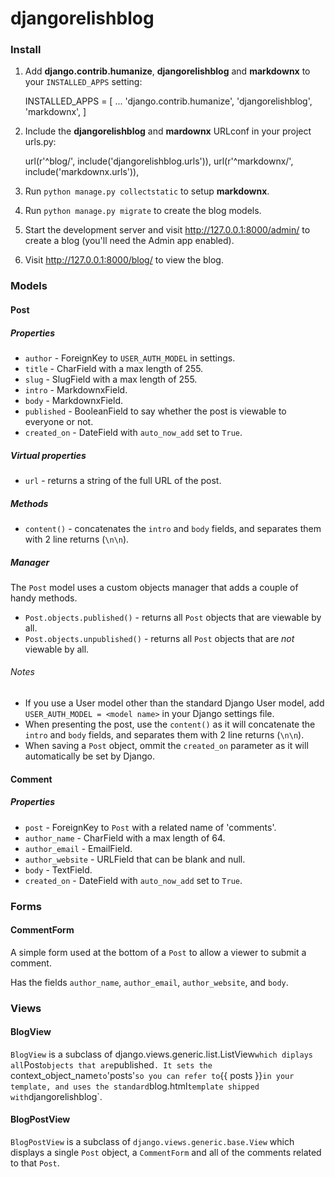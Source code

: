 # djangorelishblog

### Install

1. Add **django.contrib.humanize**, **djangorelishblog** and **markdownx** to your `INSTALLED_APPS` setting:

    INSTALLED_APPS = [
        ...
        'django.contrib.humanize',
        'djangorelishblog',
        'markdownx',
    ]

2. Include the **djangorelishblog** and **mardownx** URLconf in your project urls.py:

    url(r'^blog/', include('djangorelishblog.urls')),
    url(r'^markdownx/', include('markdownx.urls')),

3. Run `python manage.py collectstatic` to setup **markdownx**.

4. Run `python manage.py migrate` to create the blog models.

5. Start the development server and visit http://127.0.0.1:8000/admin/
   to create a blog (you'll need the Admin app enabled).

6. Visit http://127.0.0.1:8000/blog/ to view the blog.


### Models

#### Post
##### Properties
* `author` - ForeignKey to `USER_AUTH_MODEL` in settings.
* `title` - CharField with a max length of 255.
* `slug` - SlugField with a max length of 255.
* `intro` - MarkdownxField.
* `body` - MarkdownxField.
* `published` - BooleanField to say whether the post is viewable to everyone or not.
* `created_on` - DateField with `auto_now_add` set to `True`.

##### Virtual properties
* `url` - returns a string of the full URL of the post.

##### Methods
* `content()` - concatenates the `intro` and `body` fields, and separates them with 2 line returns (`\n\n`).

##### Manager
The `Post` model uses a custom objects manager that adds a couple of handy methods.
* `Post.objects.published()` - returns all `Post` objects that are viewable by all.
* `Post.objects.unpublished()` - returns all `Post` objects that are _not_ viewable by all.

###### Notes
* If you use a User model other than the standard Django User model, add `USER_AUTH_MODEL = <model name>` in your Django settings file.
* When presenting the post, use the `content()` as it will concatenate the `intro` and `body` fields, and separates them with 2 line returns (`\n\n`).
* When saving a `Post` object, ommit the `created_on` parameter as it will automatically be set by Django.

#### Comment
##### Properties
* `post` - ForeignKey to `Post` with a related name of 'comments'.
* `author_name` - CharField with a max length of 64.
* `author_email` - EmailField.
* `author_website` - URLField that can be blank and null.
* `body` - TextField.
* `created_on` - DateField with `auto_now_add` set to `True`.

### Forms

#### CommentForm
A simple form used at the bottom of a `Post` to allow a viewer to submit a comment.

Has the fields `author_name`, `author_email`, `author_website`, and `body`.

### Views

#### BlogView
`BlogView` is a subclass of django.views.generic.list.ListView` which diplays all `Post` objects that are `published`. It sets the `context_object_name` to `'posts'` so you can refer to `{{ posts }}` in your template, and uses the standard `blog.html` template shipped with `djangorelishblog`.

#### BlogPostView
`BlogPostView` is a subclass of `django.views.generic.base.View` which displays a single `Post` object, a `CommentForm` and all of the comments related to that `Post`.
